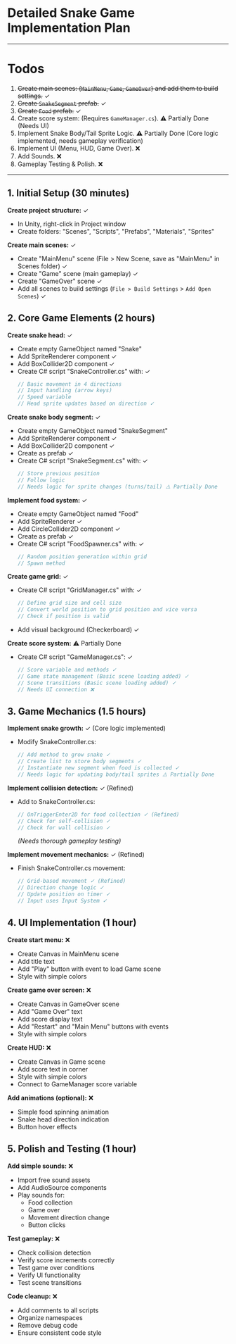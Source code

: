 # Detailed Snake Game Implementation Plan

---

# Todos

1.  ~~Create main scenes: (`MainMenu`, `Game`, `GameOver`) and add them to build settings.~~ ✓
2.  ~~Create `SnakeSegment` prefab.~~ ✓
3.  ~~Create `Food` prefab.~~ ✓
4.  Create score system: (Requires `GameManager.cs`). ⚠️ Partially Done (Needs UI)
5.  Implement Snake Body/Tail Sprite Logic. ⚠️ Partially Done (Core logic implemented, needs gameplay verification)
6.  Implement UI (Menu, HUD, Game Over). ❌
7.  Add Sounds. ❌
8.  Gameplay Testing & Polish. ❌

---

## 1. Initial Setup (30 minutes)

**Create project structure:** ✓

- In Unity, right-click in Project window
- Create folders: "Scenes", "Scripts", "Prefabs", "Materials", "Sprites"

**Create main scenes:** ✓

- Create "MainMenu" scene (File > New Scene, save as "MainMenu" in Scenes folder) ✓
- Create "Game" scene (main gameplay) ✓
- Create "GameOver" scene ✓
- Add all scenes to build settings (`File > Build Settings` > `Add Open Scenes`) ✓

## 2. Core Game Elements (2 hours)

**Create snake head:** ✓

- Create empty GameObject named "Snake"
- Add SpriteRenderer component ✓
- Add BoxCollider2D component ✓
- Create C# script "SnakeController.cs" with: ✓
  ```csharp
  // Basic movement in 4 directions
  // Input handling (arrow keys)
  // Speed variable
  // Head sprite updates based on direction ✓
  ```

**Create snake body segment:** ✓

- Create empty GameObject named "SnakeSegment"
- Add SpriteRenderer component ✓
- Add BoxCollider2D component ✓
- Create as prefab ✓
- Create C# script "SnakeSegment.cs" with: ✓
  ```csharp
  // Store previous position
  // Follow logic
  // Needs logic for sprite changes (turns/tail) ⚠️ Partially Done
  ```

**Implement food system:** ✓

- Create empty GameObject named "Food"
- Add SpriteRenderer ✓
- Add CircleCollider2D component ✓
- Create as prefab ✓
- Create C# script "FoodSpawner.cs" with: ✓
  ```csharp
  // Random position generation within grid
  // Spawn method
  ```

**Create game grid:** ✓

- Create C# script "GridManager.cs" with: ✓
  ```csharp
  // Define grid size and cell size
  // Convert world position to grid position and vice versa
  // Check if position is valid
  ```
- Add visual background (Checkerboard) ✓

**Create score system:** ⚠️ Partially Done

- Create C# script "GameManager.cs": ✓
  ```csharp
  // Score variable and methods ✓
  // Game state management (Basic scene loading added) ✓
  // Scene transitions (Basic scene loading added) ✓
  // Needs UI connection ❌
  ```

## 3. Game Mechanics (1.5 hours)

**Implement snake growth:** ✓ (Core logic implemented)

- Modify SnakeController.cs:
  ```csharp
  // Add method to grow snake ✓
  // Create list to store body segments ✓
  // Instantiate new segment when food is collected ✓
  // Needs logic for updating body/tail sprites ⚠️ Partially Done
  ```

**Implement collision detection:** ✓ (Refined)

- Add to SnakeController.cs:
  ```csharp
  // OnTriggerEnter2D for food collection ✓ (Refined)
  // Check for self-collision ✓
  // Check for wall collision ✓
  ```
  _(Needs thorough gameplay testing)_

**Implement movement mechanics:** ✓ (Refined)

- Finish SnakeController.cs movement:
  ```csharp
  // Grid-based movement ✓ (Refined)
  // Direction change logic ✓
  // Update position on timer ✓
  // Input uses Input System ✓
  ```

## 4. UI Implementation (1 hour)

**Create start menu:** ❌

- Create Canvas in MainMenu scene
- Add title text
- Add "Play" button with event to load Game scene
- Style with simple colors

**Create game over screen:** ❌

- Create Canvas in GameOver scene
- Add "Game Over" text
- Add score display text
- Add "Restart" and "Main Menu" buttons with events
- Style with simple colors

**Create HUD:** ❌

- Create Canvas in Game scene
- Add score text in corner
- Style with simple colors
- Connect to GameManager score variable

**Add animations (optional):** ❌

- Simple food spinning animation
- Snake head direction indication
- Button hover effects

## 5. Polish and Testing (1 hour)

**Add simple sounds:** ❌

- Import free sound assets
- Add AudioSource components
- Play sounds for:
  - Food collection
  - Game over
  - Movement direction change
  - Button clicks

**Test gameplay:** ❌

- Check collision detection
- Verify score increments correctly
- Test game over conditions
- Verify UI functionality
- Test scene transitions

**Code cleanup:** ❌

- Add comments to all scripts
- Organize namespaces
- Remove debug code
- Ensure consistent code style
